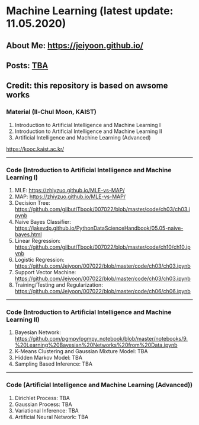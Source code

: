 # Machine Learning (latest update: 11.05.2020)

## About Me: https://jeiyoon.github.io/

## Posts: [TBA](https://jeiyoon.github.io/k4ke/)

## Credit: this repository is based on awsome works

### Material (Il-Chul Moon, KAIST)
1) Introduction to Artificial Intelligence and Machine Learning I
2) Introduction to Artificial Intelligence and Machine Learning II
3) Artificial Intelligence and Machine Learning (Advanced)

https://kooc.kaist.ac.kr/

---

### Code (Introduction to Artificial Intelligence and Machine Learning I)
1) MLE: https://zhiyzuo.github.io/MLE-vs-MAP/
2) MAP: https://zhiyzuo.github.io/MLE-vs-MAP/
3) Decision Tree: https://github.com/gilbutITbook/007022/blob/master/code/ch03/ch03.ipynb
4) Naive Bayes Classifier: https://jakevdp.github.io/PythonDataScienceHandbook/05.05-naive-bayes.html
5) Linear Regression: https://github.com/gilbutITbook/007022/blob/master/code/ch10/ch10.ipynb
6) Logistic Regression: https://github.com/Jeiyoon/007022/blob/master/code/ch03/ch03.ipynb
7) Support Vector Machine: https://github.com/Jeiyoon/007022/blob/master/code/ch03/ch03.ipynb
8) Training/Testing and Regularization: https://github.com/Jeiyoon/007022/blob/master/code/ch06/ch06.ipynb 

---
### Code (Introduction to Artificial Intelligence and Machine Learning II)
1) Bayesian Network: https://github.com/pgmpy/pgmpy_notebook/blob/master/notebooks/9.%20Learning%20Bayesian%20Networks%20from%20Data.ipynb
2) K-Means Clustering and Gaussian Mixture Model: TBA
3) Hidden Markov Model: TBA
4) Sampling Based Inference: TBA

---
### Code (Artificial Intelligence and Machine Learning (Advanced))
1) Dirichlet Process: TBA 
2) Gaussian Process: TBA
3) Variational Inference: TBA
4) Artificial Neural Network: TBA
